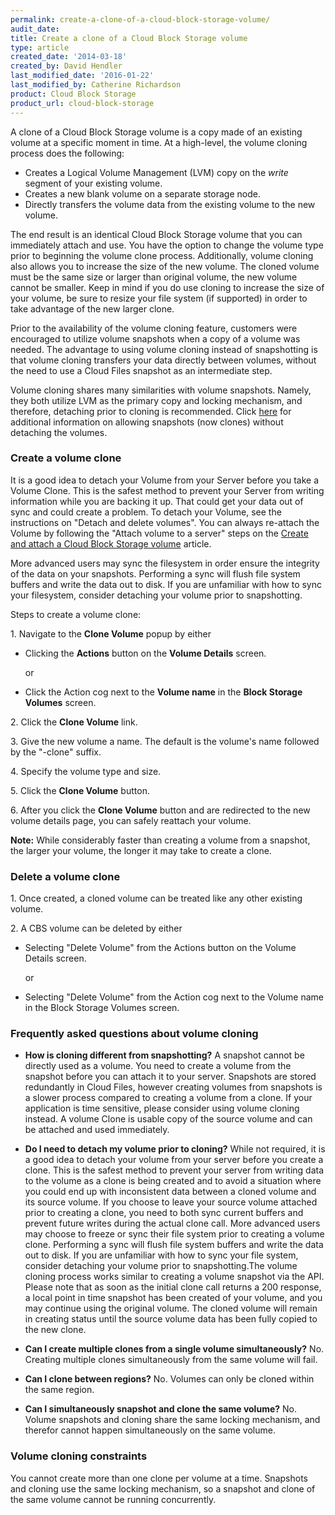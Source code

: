 ```yaml
---
permalink: create-a-clone-of-a-cloud-block-storage-volume/
audit_date:
title: Create a clone of a Cloud Block Storage volume
type: article
created_date: '2014-03-18'
created_by: David Hendler
last_modified_date: '2016-01-22'
last_modified_by: Catherine Richardson
product: Cloud Block Storage
product_url: cloud-block-storage
---
```


A clone of a Cloud Block Storage volume is a copy made of an existing
volume at a specific moment in time. At a high-level, the volume cloning
process does the following:

-   Creates a Logical Volume Management (LVM) copy on the
    *write* segment of your existing volume.
-   Creates a new blank volume on a separate storage node.
-   Directly transfers the volume data from the existing volume to the
    new volume.

The end result is an identical Cloud Block Storage volume that you can
immediately attach and use. You have the option to change the volume
type prior to beginning the volume clone process. Additionally, volume
cloning also allows you to increase the size of the new volume. The
cloned volume must be the same size or larger than original volume, the
new volume cannot be smaller. Keep in mind if you do use cloning to
increase the size of your volume, be sure to resize your file system (if
supported) in order to take advantage of the new larger clone.

Prior to the availability of the volume cloning feature, customers were
encouraged to utilize volume snapshots when a copy of a volume was
needed. The advantage to using volume cloning instead of snapshotting is
that volume cloning transfers your data directly between volumes,
without the need to use a Cloud Files snapshot as an intermediate step.

Volume cloning shares many similarities with volume snapshots. Namely,
they both utilize LVM as the primary copy and locking mechanism, and
therefore, detaching prior to cloning is recommended. Click
[here](/white-paper/allowing-snapshots-without-detaching-the-volumes)
for additional information on allowing snapshots (now clones) without
detaching the volumes.



### Create a volume clone

It is a good idea to detach your Volume from your Server before you take
a Volume Clone. This is the safest method to prevent your Server from
writing information while you are backing it up. That could get your
data out of sync and could create a problem. To detach your Volume, see
the instructions on "Detach and delete volumes". You can always
re-attach the Volume by following the "Attach volume to a server" steps
on the [Create and attach a Cloud Block Storage
volume](/how-to/create-and-attach-a-cloud-block-storage-volume)
article.

More advanced users may sync the filesystem in order ensure the
integrity of the data on your snapshots. Performing a sync will flush
file system buffers and write the data out to disk. If you are
unfamiliar with how to sync your filesystem, consider detaching your
volume prior to snapshotting.

Steps to create a volume clone:

1\.  Navigate to the **Clone Volume** popup by either

-   Clicking the **Actions** button on the **Volume Details** screen.

    or

-   Click the Action cog next to the **Volume name** in the **Block Storage
    Volumes** screen.

2\.  Click the **Clone Volume** link.

3\.  Give the new volume a name. The default is the volume's name followed by the "-clone" suffix.

4\.  Specify the volume type and size.

5\.  Click the **Clone Volume** button.

6\.  After you click the **Clone Volume** button and are redirected to the
    new volume details page, you can safely reattach your volume.

 **Note:** While considerably faster than creating a volume from a
snapshot, the larger your volume, the longer it may take to create a
clone.



###  Delete a volume clone

1\. Once created, a cloned volume can be treated like any other
    existing volume.

2\. A CBS volume can be deleted by either

-   Selecting "Delete Volume" from the Actions button on the Volume
    Details screen.

    or

-   Selecting "Delete Volume" from the Action cog next to the Volume
    name in the Block Storage Volumes screen.


### Frequently asked questions about volume cloning

-   **How is cloning different from snapshotting?** A snapshot cannot be
    directly used as a volume. You need to create a volume from the
    snapshot before you can attach it to your server. Snapshots are
    stored redundantly in Cloud Files, however creating volumes from
    snapshots is a slower process compared to creating a volume from
    a clone. If your application is time sensitive, please consider
    using volume cloning instead. A volume Clone is usable copy of the
    source volume and can be attached and used immediately.

-   **Do I need to detach my volume prior to cloning?** While not
    required, it is a good idea to detach your volume from your server
    before you create a clone. This is the safest method to prevent your
    server from writing data to the volume as a clone is being created
    and to avoid a situation where you could end up with inconsistent
    data between a cloned volume and its source volume. If you choose to
    leave your source volume attached prior to creating a clone, you
    need to both sync current buffers and prevent future writes during
    the actual clone call. More advanced users may choose to freeze or
    sync their file system prior to creating a volume clone. Performing
    a sync will flush file system buffers and write the data out
    to disk. If you are unfamiliar with how to sync your file system,
    consider detaching your volume prior to snapshotting.The volume
    cloning process works similar to creating a volume snapshot via
    the API. Please note that as soon as the initial clone call returns
    a 200 response, a local point in time snapshot has been created of
    your volume, and you may continue using the original volume. The
    cloned volume will remain in creating status until the source volume
    data has been fully copied to the new clone.

-   **Can I create multiple clones from a single volume
    simultaneously?** No. Creating multiple clones simultaneously from
    the same volume will fail.

-   **Can I clone between regions?** No. Volumes can only be cloned
    within the same region.

-   **Can I simultaneously snapshot and clone the same volume?** No.
    Volume snapshots and cloning share the same locking mechanism, and
    therefor cannot happen simultaneously on the same volume.


### Volume cloning constraints

You cannot create more than one clone per volume at a
    time. Snapshots and cloning use the same locking mechanism, so a
    snapshot and clone of the same volume cannot be
    running concurrently.
